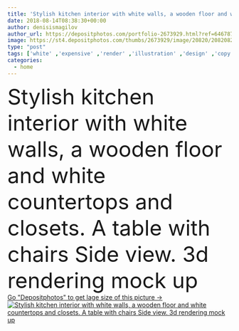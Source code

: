```yaml
---
title: 'Stylish kitchen interior with white walls, a wooden floor and white countertops and closets. A table with chairs Side view. 3d rendering mock up'
date: 2018-08-14T08:38:30+00:00
author: denisismagilov
author_url: https://depositphotos.com/portfolio-2673929.html?ref=64678756
image: https://st4.depositphotos.com/thumbs/2673929/image/20820/208208208/api_thumb_450.jpg?forcejpeg=true
type: "post"
tags: ['white' ,'expensive' ,'render' ,'illustration' ,'design' ,'copy' ,'space' ,'luxury' ,'bright' ,'new' ,'decor' ,'up' ,'light' ,'kitchen' ,'steel' ,'chair' ,'3d' ,'modern' ,'big' ,'building' ,'construction' ,'estate' ,'house' ,'wall' ,'real' ,'interior' ,'oven' ,'home' ,'furniture' ,'room' ,'wood' ,'mansion' ,'floor' ,'stainless' ,'sink' ,'apartment' ,'residential' ,'faucet' ,'renovation' ,'contemporary' ,'appliance' ,'rendering' ,'condominium' ,'remodel' ,'island' ,'spacious' ,'cabinet' ,'stove' ,'cabinets' ,'mock' ]
categories: 
  - home
---
```

<div aling="center">
            <font size="60"> Stylish kitchen interior with white walls, a wooden floor and white countertops and closets. A table with chairs Side view. 3d rendering mock up</font>   
</div>
<div>
    <a href='https://st4.depositphotos.com/thumbs/2673929/image/20820/208208208/api_thumb_450.jpg?forcejpeg=true?ref=64678756' target=_blank > Go "Depositphotos" to get lage size of this picture ->
        <img href='https://st4.depositphotos.com/thumbs/2673929/image/20820/208208208/api_thumb_450.jpg?forcejpeg=true?ref=64678756' src='https://st4.depositphotos.com/2673929/20820/i/950/depositphotos_208208208-stock-photo-stylish-kitchen-interior-white-walls.jpg?forcejpeg=true' alt='Stylish kitchen interior with white walls, a wooden floor and white countertops and closets. A table with chairs Side view. 3d rendering mock up' >
    </a>
</div>
